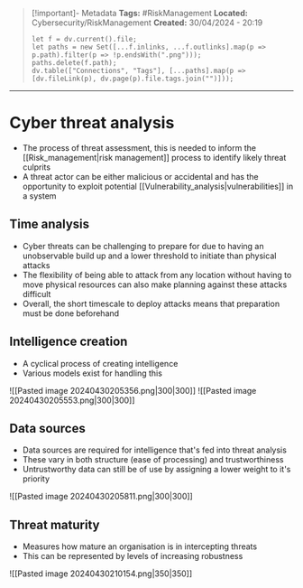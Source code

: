 > [!important]- Metadata
> **Tags:** #RiskManagement 
> **Located:** Cybersecurity/RiskManagement
> **Created:** 30/04/2024 - 20:19
> ```dataviewjs
> let f = dv.current().file;
> let paths = new Set([...f.inlinks, ...f.outlinks].map(p => p.path).filter(p => !p.endsWith(".png")));
> paths.delete(f.path);
> dv.table(["Connections", "Tags"], [...paths].map(p => [dv.fileLink(p), dv.page(p).file.tags.join("")]));
> ```

___
# Cyber threat analysis
- The process of threat assessment, this is needed to inform the [[Risk_management|risk management]] process to identify likely threat culprits 
- A threat actor can be either malicious or accidental and has the opportunity to exploit potential [[Vulnerability_analysis|vulnerabilities]] in a system
## Time analysis
- Cyber threats can be challenging to prepare for due to having an unobservable build up and a lower threshold to initiate than physical attacks
- The flexibility of being able to attack from any location without having to move physical resources can also make planning against these attacks difficult
- Overall, the short timescale to deploy attacks means that preparation must be done beforehand 
## Intelligence creation
- A cyclical process of creating intelligence 
- Various models exist for handling this

![[Pasted image 20240430205356.png|300|300]]
![[Pasted image 20240430205553.png|300|300]]


## Data sources
- Data sources are required for intelligence that's fed into threat analysis
- These vary in both structure (ease of processing) and trustworthiness 
- Untrustworthy data can still be of use by assigning a lower weight to it's priority

![[Pasted image 20240430205811.png|300|300]]

## Threat maturity
- Measures how mature an organisation is in intercepting threats 
- This can be represented by levels of increasing robustness

![[Pasted image 20240430210154.png|350|350]]
